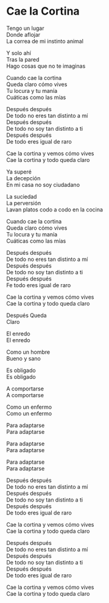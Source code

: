# Cae la Cortina  

Tengo un lugar  
Donde aflojar  
La correa de mi instinto animal  

Y solo ahí  
Tras la pared  
Hago cosas que no te imaginas  

Cuando cae la cortina  
Queda claro cómo vives  
Tu locura y tu manía  
Cuáticas como las mías  

Después después  
De todo no eres tan distinto a mí  
Después después  
De todo no soy tan distinto a ti  
Después después  
De todo eres igual de raro  

Cae la cortina y vemos cómo vives  
Cae la cortina y todo queda claro  

Ya superé  
La decepción  
En mi casa no soy ciudadano  

La suciedad  
La perversión  
Lavan platos codo a codo en la cocina  

Cuando cae la cortina  
Queda claro cómo vives  
Tu locura y tu manía  
Cuáticas como las mías  

Después después  
De todo no eres tan distinto a mí  
Después después  
De todo no soy tan distinto a ti  
Después después  
Fe todo eres igual de raro  

Cae la cortina y vemos cómo vives  
Cae la cortina y todo queda claro  

Después
Queda  
Claro  

El enredo  
El enredo  

Como un hombre  
Bueno y sano  

Es obligado  
Es obligado  

A comportarse  
A comportarse  

Como un enfermo  
Como un enfermo  

Para adaptarse  
Para adaptarse  

Para adaptarse  
Para adaptarse  

Para adaptarse  
Para adaptarse  

Después después  
De todo no eres tan distinto a mí  
Después después  
De todo no soy tan distinto a ti  
Después después  
De todo eres igual de raro  

Cae la cortina y vemos cómo vives  
Cae la cortina y todo queda claro  

Después después  
De todo no eres tan distinto a mí  
Después después  
De todo no soy tan distinto a ti  
Después después  
De todo eres igual de raro  

Cae la cortina y vemos cómo vives  
Cae la cortina y todo queda claro  
